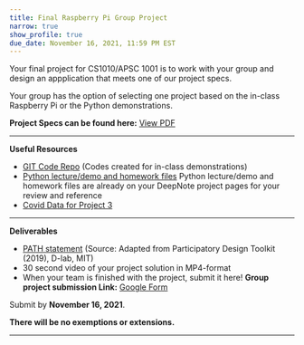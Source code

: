 ```yaml
---
title: Final Raspberry Pi Group Project
narrow: true
show_profile: true
due_date: November 16, 2021, 11:59 PM EST
---
```


Your final project for CS1010/APSC 1001 is to work with your group and design an appplication that meets one of our project specs. 

Your group has the option of selecting one project based on the in-class Raspberry Pi or the Python demonstrations.

**Project Specs can be found here:** <a href="/files/FInal_RaspberryPi_Python_Project-Descriptions.pdf" target="_blank">View PDF</a> 

<hr>

**Useful Resources**

<!-- These are some useful libraries for royalty-free images you can use in your apps. -->
<!-- - [The Noun Project](https://thenounproject.com/) -->
<!-- - [Google's Material Icons](https://material.io/resources/icons) -->
<!-- - [Lottie Files Animations](https://lottiefiles.com/) -->

<!-- Here are some handy project templates you may want at some point. -->
<!-- - [Final PowerPoint Template](/files/Final_Project_APSC1.pptx) -->
- [GIT Code Repo](https://github.com/GWU-APSC1001/Fall2021) (Codes created for in-class demonstrations)
- [Python lecture/demo and homework files](/list/labs.html) Python lecture/demo and homework files are already on your DeepNote project pages for your review and reference
- [Covid Data for Project 3](/list/covid-data.html)

<hr>

**Deliverables**
- [PATH statement](/files/path_statement.pdf) (Source: Adapted from Participatory Design Toolkit (2019), D-lab, MIT)
- 30 second video of your project solution in MP4-format
- When your team is finished with the project, submit it here! 
**Group project submission Link:** <a href="https://docs.google.com/forms/d/e/1FAIpQLScUggkbSIUup4jBr-ZugkM74gv--JVHpIPAhVK6XxChOOzltg/viewform?usp=sf_link" target="_blank">Google Form</a>

Submit by **November 16, 2021**.

**There will be no exemptions or extensions.**


<hr>

<!-- Submit your team's PowerPoint presentation here by end-of-day **December 3**, 11:59 PM EST.

**PRESENTATION Submission Link:** <a href="https://docs.google.com/forms/d/e/1FAIpQLScvtfKuD1_3GUx0cDizCMcAt_7buuAN9gppHyU0CMY3DPTDOg/viewform" target="_blank">Google Form</a> -->

